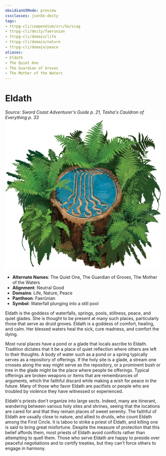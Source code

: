 ```yaml
---
obsidianUIMode: preview
cssclasses: json5e-deity
tags:
- ttrpg-cli/compendium/src/5e/scag
- ttrpg-cli/deity/faerunian
- ttrpg-cli/domain/life
- ttrpg-cli/domain/nature
- ttrpg-cli/domain/peace
aliases: 
- Eldath
- The Quiet One
- The Guardian of Groves
- The Mother of the Waters
---
```

# Eldath
*Source: Sword Coast Adventurer's Guide p. 21, Tasha's Cauldron of Everything p. 33* 
![](Інструменти%20ДМ/CLI/deities/img/scag-symbol-of-eldath.webp#symbol)

- **Alternate Names**: The Quiet One, The Guardian of Groves, The Mother of the Waters
- **Alignment**: Neutral Good
- **Domains**: Life, Nature, Peace
- **Pantheon**: Faerûnian
- **Symbol**: Waterfall plunging into a still pool

Eldath is the goddess of waterfalls, springs, pools, stillness, peace, and quiet glades. She is thought to be present at many such places, particularly those that serve as druid groves. Eldath is a goddess of comfort, healing, and calm. Her blessed waters heal the sick, cure madness, and comfort the dying.

Most rural places have a pond or a glade that locals ascribe to Eldath. Tradition dictates that it be a place of quiet reflection where others are left to their thoughts. A body of water such as a pond or a spring typically serves as a repository of offerings. If the holy site is a glade, a stream one crosses along the way might serve as the repository, or a prominent bush or tree in the glade might be the place where people tie offerings. Typical offerings are broken weapons or items that are remembrances of arguments, which the faithful discard while making a wish for peace in the future. Many of those who favor Eldath are pacifists or people who are troubled by violence they have witnessed or experienced.

Eldath's priests don't organize into large sects. Indeed, many are itinerant, wandering between various holy sites and shrines, seeing that the locations are cared for and that they remain places of sweet serenity. The faithful of Eldath are usually close to nature, and allied to druids, who count Eldath among the First Circle. It is taboo to strike a priest of Eldath, and killing one is said to bring great misfortune. Despite the measure of protection that this belief affords them, most priests of Eldath avoid conflicts rather than attempting to quell them. Those who serve Eldath are happy to preside over peaceful negotiations and to certify treaties, but they can't force others to engage in harmony.